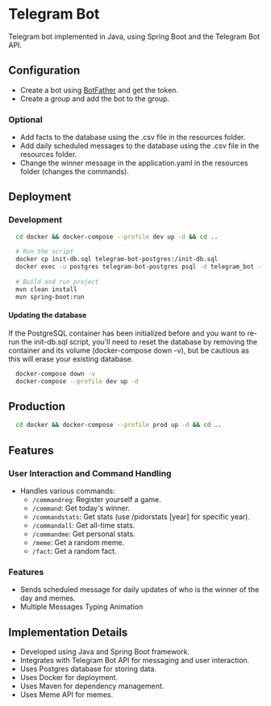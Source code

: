 # Telegram Bot

Telegram bot implemented in Java, using Spring Boot and the Telegram Bot API.

## Configuration
- Create a bot using [BotFather](https://t.me/botfather) and get the token.
- Create a group and add the bot to the group.

### Optional
- Add facts to the database using the .csv file in the resources folder.
- Add daily scheduled messages to the database using the .csv file in the resources folder.
- Change the winner message in the application.yaml in the resources folder (changes the commands).

## Deployment

### Development
```bash
  cd docker && docker-compose --profile dev up -d && cd ..
  
  # Run the script
  docker cp init-db.sql telegram-bot-postgres:/init-db.sql
  docker exec -u postgres telegram-bot-postgres psql -d telegram_bot -f /init-db.sql
  
  # Build and run project
  mvn clean install
  mvn spring-boot:run
```
#### Updating the database
If the PostgreSQL container has been initialized before and you want to re-run the init-db.sql script, 
you'll need to reset the database by removing the container and its volume (docker-compose down -v), 
but be cautious as this will erase your existing database.
```bash
  docker-compose down -v
  docker-compose --profile dev up -d
```

## Production
```bash
  cd docker && docker-compose --profile prod up -d && cd .. 
```

## Features

### User Interaction and Command Handling
- Handles various commands:
  - `/commandreg`: Register yourself a game.
  - `/command`: Get today's winner.
  - `/commandstats`: Get stats (use /pidorstats [year] for specific year).
  - `/commandall`: Get all-time stats.
  - `/commandme`: Get personal stats.
  - `/meme`: Get a random meme.
  - `/fact`: Get a random fact.

### Features
- Sends scheduled message for daily updates of who is the winner of the day and memes.
- Multiple Messages Typing Animation
  
## Implementation Details
- Developed using Java and Spring Boot framework.
- Integrates with Telegram Bot API for messaging and user interaction.
- Uses Postgres database for storing data.
- Uses Docker for deployment.
- Uses Maven for dependency management.
- Uses Meme API for memes.
